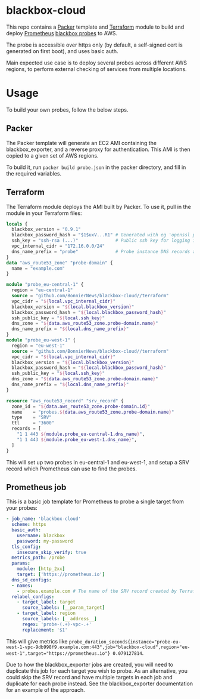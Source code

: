 # blackbox-cloud
This repo contains a [Packer](https://www.packer.io) template and [Terraform](https://www.terraform.io) module to build and deploy [Prometheus](https://prometheus.io) [blackbox probes](https://github.com/prometheus/blackbox_exporter) to AWS.

The probe is accessible over https only (by default, a self-signed cert is generated on first boot), and uses basic auth.

Main expected use case is to deploy several probes across different AWS regions, to perform external checking of services from multiple locations.

# Usage
To build your own probes, follow the below steps.

## Packer
The Packer template will generate an EC2 AMI containing the blackbox_exporter, and a reverse proxy for authentication. This AMI is then copied to a given set of AWS regions. 

To build it, run `packer build probe.json` in the packer directory, and fill in the required variables.

## Terraform
The Terraform module deploys the AMI built by Packer. To use it, pull in the module in your Terraform files:

```terraform
locals {
  blackbox_version = "0.9.1"
  blackbox_password_hash = "$1$uxV...R1" # Generated with eg 'openssl passwd -1 my-password'
  ssh_key = "ssh-rsa (...)"              # Public ssh key for logging in to machines (default username is blackbox)
  vpc_internal_cidr = "172.16.0.0/24"
  dns_name_prefix = "probe"              # Probe instance DNS records are on the form <prefix>-<region>-<vpc>.<domain>
}
data "aws_route53_zone" "probe-domain" {
  name = "example.com"
}

module "probe_eu-central-1" {
  region = "eu-central-1"
  source = "github.com/BonnierNews/blackbox-cloud//terraform"
  vpc_cidr = "${local.vpc_internal_cidr}"
  blackbox_version = "${local.blackbox_version}"
  blackbox_password_hash = "${local.blackbox_password_hash}"
  ssh_public_key = "${local.ssh_key}"
  dns_zone = "${data.aws_route53_zone.probe-domain.name}"
  dns_name_prefix = "${local.dns_name_prefix}"
}
module "probe_eu-west-1" {
  region = "eu-west-1"
  source = "github.com/BonnierNews/blackbox-cloud//terraform"
  vpc_cidr = "${local.vpc_internal_cidr}"
  blackbox_version = "${local.blackbox_version}"
  blackbox_password_hash = "${local.blackbox_password_hash}"
  ssh_public_key = "${local.ssh_key}"
  dns_zone = "${data.aws_route53_zone.probe-domain.name}"
  dns_name_prefix = "${local.dns_name_prefix}"
}

resource "aws_route53_record" "srv_record" {
  zone_id = "${data.aws_route53_zone.probe-domain.id}"
  name    = "probes.${data.aws_route53_zone.probe-domain.name}"
  type    = "SRV"
  ttl     = "3600"
  records = [
    "1 1 443 ${module.probe_eu-central-1.dns_name}",
    "1 1 443 ${module.probe_eu-west-1.dns_name}",
  ]
}
```

This will set up two probes in eu-central-1 and eu-west-1, and setup a SRV record which Prometheus can use to find the probes.

## Prometheus job
This is a basic job template for Prometheus to probe a single target from your probes:

```yaml
- job_name: 'blackbox-cloud'
  scheme: https
  basic_auth:
    username: blackbox
    password: my-password
  tls_config:
    insecure_skip_verify: true
  metrics_path: /probe
  params:
    module: [http_2xx]
    target: ['https://prometheus.io']
  dns_sd_configs:
  - names:
    - probes.example.com # The name of the SRV record created by Terraform above
  relabel_configs:
    - target_label: target
      source_labels: [__param_target]
    - target_label: region
      source_labels: [__address__]
      regex: 'probe-(.+)-vpc-.+'
      replacement: '$1'
```

This will give metrics like `probe_duration_seconds{instance="probe-eu-west-1-vpc-9db998f9.example.com:443",job="blackbox-cloud",region="eu-west-1",target="https://prometheus.io"} 0.079127814`.

Due to how the blackbox_exporter jobs are created, you will need to duplicate this job for each target you wish to probe. As an alternative, you could skip the SRV record and have multiple targets in each job and duplicate for each probe instead. See the blackbox_exporter documentation for an example of the approach.